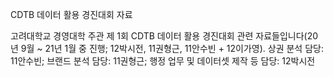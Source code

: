 CDTB 데이터 활용 경진대회 자료

고려대학교 경영대학 주관 제 1회 CDTB 데이터 활용 경진대회 관련 자료들입니다(20년 9월 ~ 21년 1월 중 진행; 12박시전, 11권형근, 11안수빈 + 12이가영).
상권 분석 담당: 11안수빈; 브랜드 분석 담당: 11권형근; 행정 업무 및 데이터셋 제작 등 담당: 12박시전
